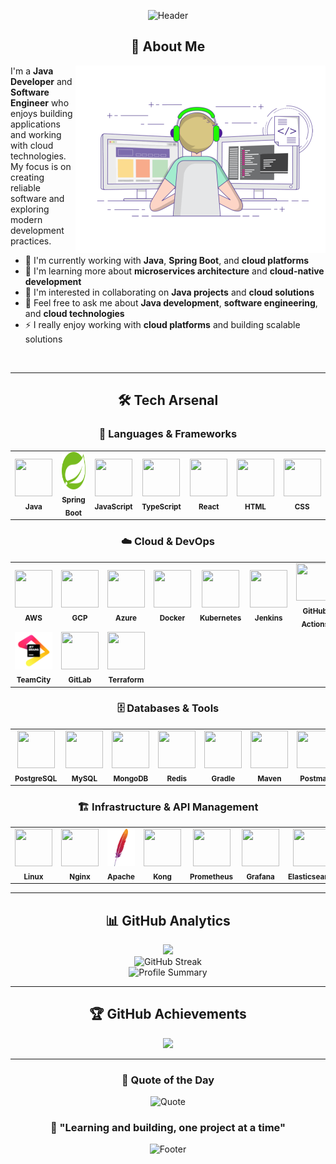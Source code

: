 <div align="center">
  
![Header](https://capsule-render.vercel.app/api?type=waving&color=gradient&customColorList=6,11,20&height=300&section=header&text=Hello%20Mitrulara%20👋&fontSize=50&fontColor=fff&animation=twinkling&fontAlignY=40&desc=Java%20Developer%20|%20Software%20Engineer%20|%20Cloud%20Enthusiast&descAlignY=60&descSize=20)

</div>

<div align="center">
  
## 🚀 About Me

<img align="right" alt="Coding" width="400" src="https://raw.githubusercontent.com/devSouvik/devSouvik/master/gif3.gif">

</div>

I'm a **Java Developer** and **Software Engineer** who enjoys building applications and working with cloud technologies. My focus is on creating reliable software and exploring modern development practices.

- 🔭 I'm currently working with **Java**, **Spring Boot**, and **cloud platforms**
- 🌱 I'm learning more about **microservices architecture** and **cloud-native development**
- 👯 I'm interested in collaborating on **Java projects** and **cloud solutions**
- 💬 Feel free to ask me about **Java development**, **software engineering**, and **cloud technologies**
- ⚡ I really enjoy working with **cloud platforms** and building scalable solutions

<br clear="both">

---

<div align="center">

## 🛠️ Tech Arsenal

### 🔧 Languages & Frameworks

<table>
<tr>
  <td align="center" width="100">
    <img src="https://skillicons.dev/icons?i=java" width="60" height="60" />
    <br><sub><b>Java</b></sub>
  </td>
  <td align="center" width="100">
    <img src="https://raw.githubusercontent.com/devicons/devicon/master/icons/spring/spring-original.svg" width="60" height="60" />
    <br><sub><b>Spring Boot</b></sub>
  </td>
  <td align="center" width="100">
    <img src="https://skillicons.dev/icons?i=javascript" width="60" height="60" />
    <br><sub><b>JavaScript</b></sub>
  </td>
  <td align="center" width="100">
    <img src="https://skillicons.dev/icons?i=typescript" width="60" height="60" />
    <br><sub><b>TypeScript</b></sub>
  </td>
  <td align="center" width="100">
    <img src="https://skillicons.dev/icons?i=react" width="60" height="60" />
    <br><sub><b>React</b></sub>
  </td>
  <td align="center" width="100">
    <img src="https://skillicons.dev/icons?i=html" width="60" height="60" />
    <br><sub><b>HTML</b></sub>
  </td>
  <td align="center" width="100">
    <img src="https://skillicons.dev/icons?i=css" width="60" height="60" />
    <br><sub><b>CSS</b></sub>
  </td>
</tr>
</table>

### ☁️ Cloud & DevOps

<table>
<tr>
  <td align="center" width="100">
    <img src="https://skillicons.dev/icons?i=aws" width="60" height="60" />
    <br><sub><b>AWS</b></sub>
  </td>
  <td align="center" width="100">
    <img src="https://skillicons.dev/icons?i=gcp" width="60" height="60" />
    <br><sub><b>GCP</b></sub>
  </td>
  <td align="center" width="100">
    <img src="https://skillicons.dev/icons?i=azure" width="60" height="60" />
    <br><sub><b>Azure</b></sub>
  </td>
  <td align="center" width="100">
    <img src="https://skillicons.dev/icons?i=docker" width="60" height="60" />
    <br><sub><b>Docker</b></sub>
  </td>
  <td align="center" width="100">
    <img src="https://skillicons.dev/icons?i=kubernetes" width="60" height="60" />
    <br><sub><b>Kubernetes</b></sub>
  </td>
  <td align="center" width="100">
    <img src="https://skillicons.dev/icons?i=jenkins" width="60" height="60" />
    <br><sub><b>Jenkins</b></sub>
  </td>
  <td align="center" width="100">
    <img src="https://skillicons.dev/icons?i=githubactions" width="60" height="60" />
    <br><sub><b>GitHub Actions</b></sub>
  </td>
</tr>
<tr>
  <td align="center" width="100">
    <img src="https://raw.githubusercontent.com/devicons/devicon/master/icons/jetbrains/jetbrains-original.svg" width="60" height="60" />
    <br><sub><b>TeamCity</b></sub>
  </td>
  <td align="center" width="100">
    <img src="https://skillicons.dev/icons?i=gitlab" width="60" height="60" />
    <br><sub><b>GitLab</b></sub>
  </td>
  <td align="center" width="100">
    <img src="https://skillicons.dev/icons?i=terraform" width="60" height="60" />
    <br><sub><b>Terraform</b></sub>
  </td>
</tr>
</table>

### 🗄️ Databases & Tools

<table>
<tr>
  <td align="center" width="100">
    <img src="https://skillicons.dev/icons?i=postgres" width="60" height="60" />
    <br><sub><b>PostgreSQL</b></sub>
  </td>
  <td align="center" width="100">
    <img src="https://skillicons.dev/icons?i=mysql" width="60" height="60" />
    <br><sub><b>MySQL</b></sub>
  </td>
  <td align="center" width="100">
    <img src="https://skillicons.dev/icons?i=mongodb" width="60" height="60" />
    <br><sub><b>MongoDB</b></sub>
  </td>
  <td align="center" width="100">
    <img src="https://skillicons.dev/icons?i=redis" width="60" height="60" />
    <br><sub><b>Redis</b></sub>
  </td>
  <td align="center" width="100">
    <img src="https://skillicons.dev/icons?i=gradle" width="60" height="60" />
    <br><sub><b>Gradle</b></sub>
  </td>
  <td align="center" width="100">
    <img src="https://skillicons.dev/icons?i=maven" width="60" height="60" />
    <br><sub><b>Maven</b></sub>
  </td>
  <td align="center" width="100">
    <img src="https://skillicons.dev/icons?i=postman" width="60" height="60" />
    <br><sub><b>Postman</b></sub>
  </td>
</tr>
</table>

### 🏗️ Infrastructure & API Management

<table>
<tr>
  <td align="center" width="100">
    <img src="https://skillicons.dev/icons?i=linux" width="60" height="60" />
    <br><sub><b>Linux</b></sub>
  </td>
  <td align="center" width="100">
    <img src="https://skillicons.dev/icons?i=nginx" width="60" height="60" />
    <br><sub><b>Nginx</b></sub>
  </td>
  <td align="center" width="100">
    <img src="https://raw.githubusercontent.com/devicons/devicon/master/icons/apache/apache-original.svg" width="60" height="60" />
    <br><sub><b>Apache</b></sub>
  </td>
  <td align="center" width="100">
    <img src="https://raw.githubusercontent.com/simple-icons/simple-icons/develop/icons/kong.svg" width="60" height="60" />
    <br><sub><b>Kong</b></sub>
  </td>
  <td align="center" width="100">
    <img src="https://skillicons.dev/icons?i=prometheus" width="60" height="60" />
    <br><sub><b>Prometheus</b></sub>
  </td>
  <td align="center" width="100">
    <img src="https://skillicons.dev/icons?i=grafana" width="60" height="60" />
    <br><sub><b>Grafana</b></sub>
  </td>
  <td align="center" width="100">
    <img src="https://skillicons.dev/icons?i=elasticsearch" width="60" height="60" />
    <br><sub><b>Elasticsearch</b></sub>
  </td>
  <td align="center" width="100">
    <img src="https://skillicons.dev/icons?i=ansible" width="60" height="60" />
    <br><sub><b>Ansible</b></sub>
  </td>
</tr>
</table>

</div>

---

<div align="center">

## 📊 GitHub Analytics

<div align="center">

<img src="https://github-readme-stats.vercel.app/api/top-langs/?username=srinivaskrishna97&layout=compact&hide_border=true&title_color=02D9F7FF&text_color=02D9F7FF&bg_color=0d1117" />

</div>

<div align="center">
  <img src="https://github-readme-streak-stats.herokuapp.com/?user=srinivaskrishna97&theme=tokyonight&hide_border=true&background=0D1117&stroke=0D1117&ring=02D9F7FF&fire=02D9F7FF&currStreakLabel=02D9F7FF" alt="GitHub Streak" />
</div>

<div align="center">
  <img src="https://github-profile-summary-cards.vercel.app/api/cards/profile-details?username=srinivaskrishna97&theme=github_dark" alt="Profile Summary"/>
</div>

---

<div align="center">

## 🏆 GitHub Achievements

<img src="https://github-profile-trophy.vercel.app/?username=srinivaskrishna97&theme=discord&no-frame=true&no-bg=true&margin-w=4&column=2&rank=SECRET,SSS,SS,S,AAA,AA,A,B,C&title=Experience,Repositories" />

</div>

---

<div align="center">
  
### 💭 Quote of the Day
![Quote](https://quotes-github-readme.vercel.app/api?type=horizontal&theme=tokyonight)

### 🎯 "Learning and building, one project at a time"

</div>

![Footer](https://capsule-render.vercel.app/api?type=waving&color=gradient&customColorList=6,11,20&height=100&section=footer)

